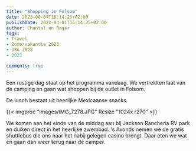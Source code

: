 ```yaml
---
title: "Shopping in Folsom"
date: 2023-08-04T16:14:25+02:00
publishDate: 2022-04-01T16:14:25+02:00
author: Chantal en Roger
tags:
- Travel
- Zomervakantie 2023
- USA 2023
- 2023

comments: true
---
```


Een rustige dag staat op het programma vandaag. We vertrekken laat van de camping en gaan wat shoppen bij de outlet in Folsom.

De lunch bestaat uit heerlijke Mexicaanse snacks.

{{< imgproc "images/IMG_7278.JPG" Resize "1024x r270" >}}

We komen aan het einde van de middag aan bij Jackson Rancheria RV park en duiken direct in het heerlijke zwembad. 's Avonds nemen we de gratis shuttlebus die ons naar het nabij gelegen casino brengt. Daar eten we wat en gaan dan weer terug naar de camper.
